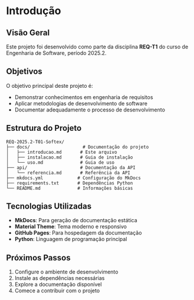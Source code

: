 # Introdução

## Visão Geral

Este projeto foi desenvolvido como parte da disciplina **REQ-T1** do curso de Engenharia de Software, período 2025.2.

## Objetivos

O objetivo principal deste projeto é:

- Demonstrar conhecimentos em engenharia de requisitos
- Aplicar metodologias de desenvolvimento de software
- Documentar adequadamente o processo de desenvolvimento

## Estrutura do Projeto

```
REQ-2025.2-T01-Softex/
├── docs/                    # Documentação do projeto
│   ├── introducao.md       # Este arquivo
│   ├── instalacao.md       # Guia de instalação
│   └── uso.md              # Guia de uso
├── api/                    # Documentação da API
│   └── referencia.md       # Referência da API
├── mkdocs.yml             # Configuração do MkDocs
├── requirements.txt       # Dependências Python
└── README.md              # Informações básicas
```

## Tecnologias Utilizadas

- **MkDocs**: Para geração de documentação estática
- **Material Theme**: Tema moderno e responsivo
- **GitHub Pages**: Para hospedagem da documentação
- **Python**: Linguagem de programação principal

## Próximos Passos

1. Configure o ambiente de desenvolvimento
2. Instale as dependências necessárias
3. Explore a documentação disponível
4. Comece a contribuir com o projeto
